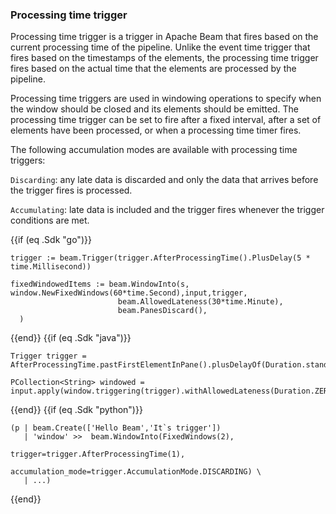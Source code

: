 <!--
Licensed under the Apache License, Version 2.0 (the "License");
you may not use this file except in compliance with the License.
You may obtain a copy of the License at

http://www.apache.org/licenses/LICENSE-2.0

Unless required by applicable law or agreed to in writing, software
distributed under the License is distributed on an "AS IS" BASIS,
WITHOUT WARRANTIES OR CONDITIONS OF ANY KIND, either express or implied.
See the License for the specific language governing permissions and
limitations under the License.
-->

### Processing time trigger

Processing time trigger is a trigger in Apache Beam that fires based on the current processing time of the pipeline. Unlike the event time trigger that fires based on the timestamps of the elements, the processing time trigger fires based on the actual time that the elements are processed by the pipeline.

Processing time triggers are used in windowing operations to specify when the window should be closed and its elements should be emitted. The processing time trigger can be set to fire after a fixed interval, after a set of elements have been processed, or when a processing time timer fires.

The following accumulation modes are available with processing time triggers:

`Discarding`: any late data is discarded and only the data that arrives before the trigger fires is processed.

`Accumulating`: late data is included and the trigger fires whenever the trigger conditions are met.

{{if (eq .Sdk "go")}}
```
trigger := beam.Trigger(trigger.AfterProcessingTime().PlusDelay(5 * time.Millisecond))

fixedWindowedItems := beam.WindowInto(s, window.NewFixedWindows(60*time.Second),input,trigger,
                        beam.AllowedLateness(30*time.Minute),
                        beam.PanesDiscard(),
  )
```
{{end}}
{{if (eq .Sdk "java")}}
```
Trigger trigger = AfterProcessingTime.pastFirstElementInPane().plusDelayOf(Duration.standardMinutes(1));

PCollection<String> windowed = input.apply(window.triggering(trigger).withAllowedLateness(Duration.ZERO).discardingFiredPanes());
```
{{end}}
{{if (eq .Sdk "python")}}
```
(p | beam.Create(['Hello Beam','It`s trigger'])
   | 'window' >>  beam.WindowInto(FixedWindows(2),
                                                trigger=trigger.AfterProcessingTime(1),
                                                accumulation_mode=trigger.AccumulationMode.DISCARDING) \
   | ...)
```
{{end}}